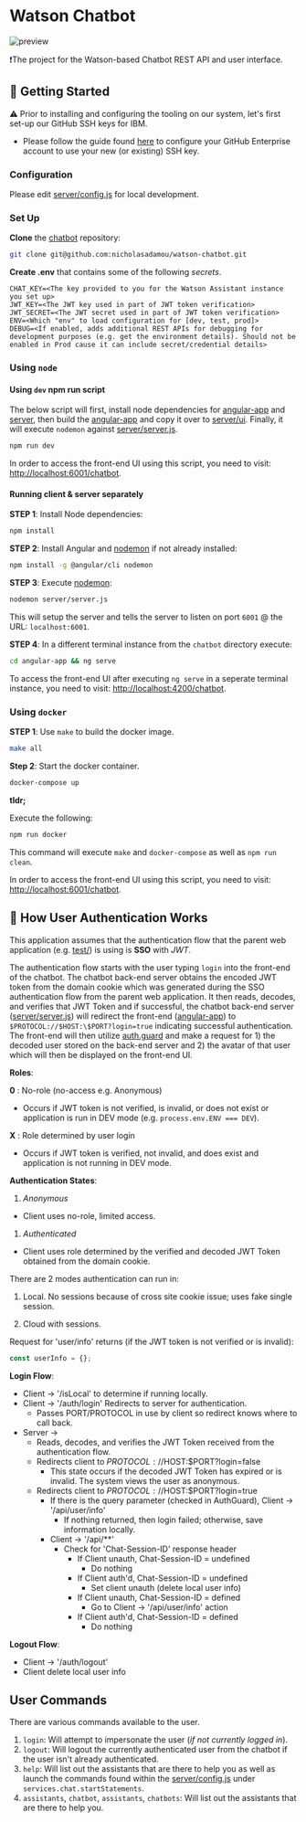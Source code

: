 # Watson Chatbot

![preview](previews/chatbot-preview.png)

❗The project for the Watson-based Chatbot REST API and user interface.

## 🏁 Getting Started

⚠️ Prior to installing and configuring the tooling on our system, let's first set-up our GitHub SSH keys for IBM.

- Please follow the guide found [here](https://docs.github.com/en/enterprise/2.21/user/github/authenticating-to-github/adding-a-new-ssh-key-to-your-github-account) to configure your GitHub Enterprise account to use your new (or existing) SSH key.

### Configuration

Please edit [server/config.js](server/config.js) for local development.

### Set Up

**Clone** the [chatbot](https://github.ibm.com/nicholasadamou/watson-chatbot) repository:

```bash
git clone git@github.com:nicholasadamou/watson-chatbot.git
```

**Create .env** that contains some of the following _secrets_.

```text
CHAT_KEY=<The key provided to you for the Watson Assistant instance you set up>
JWT_KEY=<The JWT key used in part of JWT token verification>
JWT_SECRET=<The JWT secret used in part of JWT token verification>
ENV=<Which "env" to load configuration for [dev, test, prod]>
DEBUG=<If enabled, adds additional REST APIs for debugging for development purposes (e.g. get the environment details). Should not be enabled in Prod cause it can include secret/credential details>
```

### Using `node`

#### Using `dev` npm run script

The below script will first, install node dependencies for [angular-app](angular-app) and [server](server), then build the [angular-app](angular-app) and copy it over to [server/ui](server/ui). Finally, it will execute `nodemon` against [server/server.js](server/server.js).

```bash
npm run dev
```

In order to access the front-end UI using this script, you need to visit: [http://localhost:6001/chatbot](http://localhost:6001/chatbot).

#### Running client & server separately

**STEP 1**: Install Node dependencies:

```bash
npm install
```

**STEP 2**: Install Angular and [nodemon](https://nodemon.io) if not already installed:

```bash
npm install -g @angular/cli nodemon
```

**STEP 3**: Execute [nodemon](https://nodemon.io):

```bash
nodemon server/server.js
```

This will setup the server and tells the server to listen on port `6001` @ the URL: `localhost:6001`.

**STEP 4**: In a different terminal instance from the `chatbot` directory execute:

```bash
cd angular-app && ng serve
```

To access the front-end UI after executing `ng serve` in a seperate terminal instance, you need to visit: [http://localhost:4200/chatbot](http://localhost:4200/chatbot).

### Using `docker`

**STEP 1**: Use `make` to build the docker image.

```bash
make all
```

**Step 2**: Start the docker container.

```bash
docker-compose up
```

**tldr;**

Execute the following:

```bash
npm run docker
```

This command will execute `make` and `docker-compose` as well as `npm run clean`.

In order to access the front-end UI using this script, you need to visit: [http://localhost:6001/chatbot](http://localhost:6001/chatbot).

## 🔐 How User Authentication Works

This application assumes that the authentication flow that the parent web application (e.g. [test/](test/)) is using is **SSO** with _JWT_.

The authentication flow starts with the user typing `login` into the front-end of the chatbot. The chatbot back-end server obtains the encoded JWT token from the domain cookie which was generated during the SSO authentication flow from the parent web application. It then reads, decodes, and verifies that JWT Token and if successful, the chatbot back-end server ([server/server.js](server/server.js)) will redirect the front-end ([angular-app](angular-app)) to `$PROTOCOL://$HOST:\$PORT?login=true` indicating successful authentication. The front-end will then utilize [auth.guard](angular-app/src/guards/auth.guard.ts) and make a request for 1) the decoded user stored on the back-end server and 2) the avatar of that user which will then be displayed on the front-end UI.

**Roles**:

**0** : No-role (no-access e.g. Anonymous)

- Occurs if JWT token is not verified, is invalid, or does not exist or application is run in DEV mode (e.g. `process.env.ENV === DEV`).

**X** : Role determined by user login

- Occurs if JWT token is verified, not invalid, and does exist and application is not running in DEV mode.

**Authentication States**:

1. _Anonymous_

- Client uses no-role, limited access.

1. _Authenticated_

- Client uses role determined by the verified and decoded JWT Token obtained from the domain cookie.

There are 2 modes authentication can run in:

1. Local. No sessions because of cross site cookie issue; uses fake single session.

1. Cloud with sessions.

Request for 'user/info' returns (if the JWT token is not verified or is invalid):

```js
const userInfo = {};
```

**Login Flow**:

- Client -> '/isLocal' to determine if running locally.
- Client -> '/auth/login' Redirects to server for authentication.
  - Passes PORT/PROTOCOL in use by client so redirect knows where to call back.
- Server ->
  - Reads, decodes, and verifies the JWT Token received from the authentication flow.
  - Redirects client to $PROTOCOL://$HOST:\$PORT?login=false
    - This state occurs if the decoded JWT Token has expired or is invalid. The system views the user as anonymous.
  - Redirects client to $PROTOCOL://$HOST:\$PORT?login=true
    - If there is the query parameter (checked in AuthGuard), Client -> '/api/user/info'
      - If nothing returned, then login failed; otherwise, save information locally.
    - Client -> '/api/\*\*'
      - Check for 'Chat-Session-ID' response header
        - If Client unauth, Chat-Session-ID = undefined
          - Do nothing
        - If Client auth'd, Chat-Session-ID = undefined
          - Set client unauth (delete local user info)
        - If Client unauth, Chat-Session-ID = defined
          - Go to Client -> '/api/user/info' action
        - If Client auth'd, Chat-Session-ID = defined
          - Do nothing

**Logout Flow**:

- Client -> '/auth/logout'
- Client delete local user info

## User Commands

There are various commands available to the user.

1. `login`: Will attempt to impersonate the user (_if not currently logged in_).
2. `logout`: Will logout the currently authenticated user from the chatbot if the user isn't already authenticated.
3. `help`: Will list out the assistants that are there to help you as well as launch the commands found within the [server/config.js](server/config.js) under `services.chat.startStatements`.
4. `assistants`, `chatbot`, `assistants`, `chatbots`: Will list out the assistants that are there to help you.
